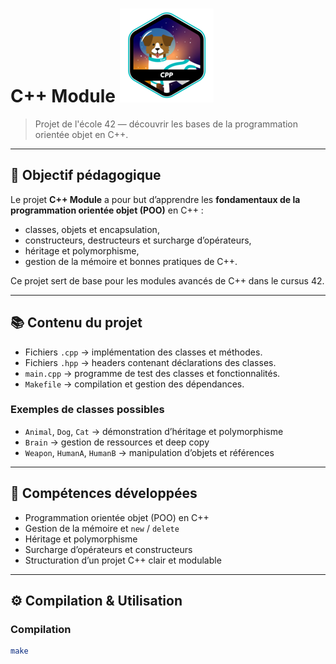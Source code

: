 # C++ Module ![42 Badge](https://github.com/Julien-Quinodoz/42-project-badges/blob/main/badges/cppe.png)</a>

> Projet de l'école 42 — découvrir les bases de la programmation orientée objet en C++.

---

## 🎯 Objectif pédagogique

Le projet **C++ Module** a pour but d’apprendre les **fondamentaux de la programmation orientée objet (POO)** en C++ :
- classes, objets et encapsulation,
- constructeurs, destructeurs et surcharge d’opérateurs,
- héritage et polymorphisme,
- gestion de la mémoire et bonnes pratiques de C++.

Ce projet sert de base pour les modules avancés de C++ dans le cursus 42.

---

## 📚 Contenu du projet

- Fichiers `.cpp` → implémentation des classes et méthodes.
- Fichiers `.hpp` → headers contenant déclarations des classes.
- `main.cpp` → programme de test des classes et fonctionnalités.
- `Makefile` → compilation et gestion des dépendances.

### Exemples de classes possibles

- `Animal`, `Dog`, `Cat` → démonstration d’héritage et polymorphisme
- `Brain` → gestion de ressources et deep copy
- `Weapon`, `HumanA`, `HumanB` → manipulation d’objets et références

---

## 🧠 Compétences développées

- Programmation orientée objet (POO) en C++
- Gestion de la mémoire et `new` / `delete`
- Héritage et polymorphisme
- Surcharge d’opérateurs et constructeurs
- Structuration d’un projet C++ clair et modulable

---

## ⚙️ Compilation & Utilisation

### Compilation

```bash
make
